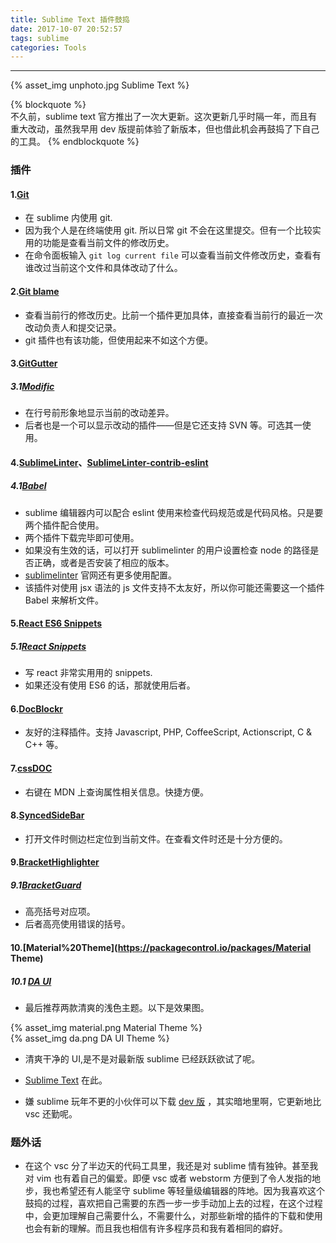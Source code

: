 ```yaml
---
title: Sublime Text 插件鼓捣
date: 2017-10-07 20:52:57
tags: sublime
categories: Tools
---
```


<hr>

{% asset_img unphoto.jpg Sublime Text %}

{% blockquote %}<br/>
不久前，sublime text 官方推出了一次大更新。这次更新几乎时隔一年，而且有重大改动，虽然我早用 dev 版提前体验了新版本，但也借此机会再鼓捣了下自己的工具。
{% endblockquote %}

<!--more-->

### 插件

#### 1.[Git](https://packagecontrol.io/packages/SublimeLinter)

* 在 sublime 内使用 git.
* 因为我个人是在终端使用 git. 所以日常 git 不会在这里提交。但有一个比较实用的功能是查看当前文件的修改历史。
* 在命令面板输入 `git log current file` 可以查看当前文件修改历史，查看有谁改过当前这个文件和具体改动了什么。

#### 2.[Git blame](https://packagecontrol.io/packages/Git%20blame)

* 查看当前行的修改历史。比前一个插件更加具体，直接查看当前行的最近一次改动负责人和提交记录。
* git 插件也有该功能，但使用起来不如这个方便。

#### 3.[GitGutter](https://packagecontrol.io/packages/GitGutter)
##### 3.1[Modific](https://packagecontrol.io/packages/Modific)

* 在行号前形象地显示当前的改动差异。
* 后者也是一个可以显示改动的插件——但是它还支持 SVN 等。可选其一使用。

#### 4.[SublimeLinter](https://packagecontrol.io/packages/SublimeLinter)、[SublimeLinter-contrib-eslint](https://packagecontrol.io/packages/SublimeLinter-contrib-eslint)
##### 4.1[Babel](https://packagecontrol.io/packages/Babel)

* sublime 编辑器内可以配合 eslint 使用来检查代码规范或是代码风格。只是要两个插件配合使用。
* 两个插件下载完毕即可使用。
* 如果没有生效的话，可以打开 sublimelinter 的用户设置检查 node 的路径是否正确，或者是否安装了相应的版本。
* [sublimelinter](http://www.sublimelinter.com/en/latest/) 官网还有更多使用配置。
* 该插件对使用 jsx 语法的 js 文件支持不太友好，所以你可能还需要这一个插件 Babel 来解析文件。

#### 5.[React ES6 Snippets](https://packagecontrol.io/packages/React%20ES6%20Snippets)
##### 5.1[React Snippets](https://packagecontrol.io/packages/ReactJS%20Snippets)

* 写 react 非常实用用的 snippets.
* 如果还没有使用 ES6 的话，那就使用后者。

#### 6.[DocBlockr](https://packagecontrol.io/packages/DocBlockr)

* 友好的注释插件。支持 Javascript, PHP, CoffeeScript, Actionscript, C & C++ 等。

#### 7.[cssDOC](https://packagecontrol.io/packages/cssDOC)

* 右键在 MDN 上查询属性相关信息。快捷方便。

#### 8.[SyncedSideBar](https://packagecontrol.io/packages/SyncedSideBar)

* 打开文件时侧边栏定位到当前文件。在查看文件时还是十分方便的。

#### 9.[BracketHighlighter](https://packagecontrol.io/packages/BracketHighlighter)
##### 9.1[BracketGuard](https://packagecontrol.io/packages/BracketGuard)

* 高亮括号对应项。
* 后者高亮使用错误的括号。

#### 10.[Material%20Theme](https://packagecontrol.io/packages/Material Theme)
##### 10.1 [DA UI](https://packagecontrol.io/packages/DA%20UI)

* 最后推荐两款清爽的浅色主题。以下是效果图。

{% asset_img material.png Material Theme %}
<br/>
{% asset_img da.png DA UI Theme %}

* 清爽干净的 UI,是不是对最新版 sublime 已经跃跃欲试了呢。

* [Sublime Text](https://www.sublimetext.com/3) 在此。

* 嫌 sublime 玩年不更的小伙伴可以下载 [dev 版](https://www.sublimetext.com/3dev) ，其实暗地里啊，它更新地比 vsc 还勤呢。

### 题外话

* 在这个 vsc 分了半边天的代码工具里，我还是对 sublime 情有独钟。甚至我对 vim 也有着自己的偏爱。即便 vsc 或者 webstorm 方便到了令人发指的地步，我也希望还有人能坚守 sublime 等轻量级编辑器的阵地。因为我喜欢这个鼓捣的过程，喜欢把自己需要的东西一步一步手动加上去的过程，在这个过程中，会更加理解自己需要什么，不需要什么，对那些新增的插件的下载和使用也会有新的理解。而且我也相信有许多程序员和我有着相同的癖好。
